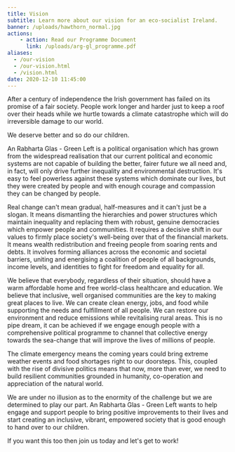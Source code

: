 ```yaml
---
title: Vision 
subtitle: Learn more about our vision for an eco-socialist Ireland.
banner: /uploads/hawthorn_normal.jpg
actions:
    - action: Read our Programme Document
      link: /uploads/arg-gl_programme.pdf
aliases:
  - /our-vision
  - /our-vision.html
  - /vision.html
date: 2020-12-10 11:45:00
---
```


After a century of independence the Irish government has failed on its promise of a fair society. People work longer and harder just to keep a roof over their heads while we hurtle towards a climate catastrophe which will do irreversible damage to our world. 

We deserve better and so do our children.

An Rabharta Glas - Green Left is a political organisation which has grown from the widespread realisation that our current political and economic systems are not capable of building the better, fairer future we all need and, in fact, will only drive further inequality and environmental destruction. It's easy to feel powerless against these systems which dominate our lives, but they were created by people and with enough courage and compassion they can be changed by people.

Real change can't mean gradual, half-measures and it can't just be a slogan. It means dismantling the hierarchies and power structures which maintain inequality and replacing them with robust, genuine democracies which empower people and communities. It requires a decisive shift in our values to firmly place society's well-being over that of the financial markets. It means wealth redistribution and freeing people from soaring rents and debts. It involves forming alliances across the economic and societal barriers, uniting and energising a coalition of people of all backgrounds, income levels, and identities to fight for freedom and equality for all.

We believe that everybody, regardless of their situation, should have a warm affordable home and free world-class healthcare and education. We believe that inclusive, well organised communities are the key to making great places to live. We can create clean energy, jobs, and food while supporting the needs and fulfillment of all people. We can restore our environment and reduce emissions while revitalising rural areas. This is no pipe dream, it can be achieved if we engage enough people with a comprehensive political programme to channel that collective energy towards the sea-change that will improve the lives of millions of people.

The climate emergency means the coming years could bring extreme weather events and food shortages right to our doorsteps. This, coupled with the rise of divisive politics means that now, more than ever, we need to build resilient communities grounded in humanity, co-operation and appreciation of the natural world.

We are under no illusion as to the enormity of the challenge but we are determined to play our part. An Rabharta Glas - Green Left wants to help engage
and support people to bring positive improvements to their lives and start creating an inclusive, vibrant, empowered society that is good enough to hand over to our children.

If you want this too then join us today and let's get to work!

